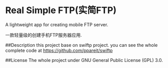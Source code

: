 Real Simple FTP(实简FTP)
===================
A lightweight app for creating mobile FTP server.

一款轻量级的创建手机FTP服务器应用.

##Description
this project base on swiftp project.
you can see the whole complete code at https://github.com/ppareit/swiftp

##License
 The whole project under GNU General Public License (GPL) 3.0.